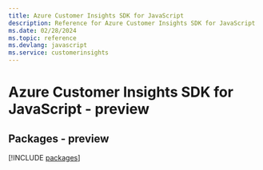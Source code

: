 ```yaml
---
title: Azure Customer Insights SDK for JavaScript
description: Reference for Azure Customer Insights SDK for JavaScript
ms.date: 02/28/2024
ms.topic: reference
ms.devlang: javascript
ms.service: customerinsights
---
```

# Azure Customer Insights SDK for JavaScript - preview
## Packages - preview
[!INCLUDE [packages](customer-insights-index.md)]